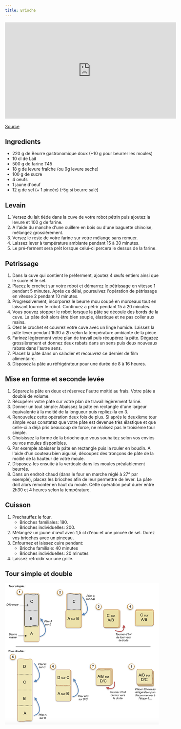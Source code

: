 ```yaml
---
title: Brioche
---
```


<iframe width="560" height="315" src="https://www.youtube.com/embed/5d9eUgVhRn8" title="YouTube video player" frameborder="0" allow="accelerometer; autoplay; clipboard-write; encrypted-media; gyroscope; picture-in-picture" allowfullscreen></iframe>

[Source](https://www.enviedebienmanger.fr/fiche-recette/recette-brioche-pur-beurre)

## Ingredients

- 220 g de Beurre gastronomique doux (+10 g pour beurrer les moules)
- 10 cl de Lait
- 500 g de farine T45
- 18 g de levure fraîche (ou 9g levure seche)
- 100 g de sucre
- 4 oeufs
- 1 jaune d'oeuf
- 12 g de sel (+ 1 pincée)  (-5g si beurre salé)

## Levain

1. Versez du lait tiède dans la cuve de votre robot pétrin puis ajoutez la levure et 100 g de farine.
1. A l'aide du manche d'une cuillère en bois ou d'une baguette chinoise, mélangez grossièrement.
1. Versez le reste de votre farine sur votre mélange sans remuer.
1. Laissez lever à température ambiante pendant 15 à 30 minutes.
1. Le pré-ferment sera prêt lorsque celui-ci percera le dessus de la farine.

## Petrissage

1. Dans la cuve qui contient le préferment, ajoutez 4 œufs entiers ainsi que le sucre et le sel.
1. Placez le crochet sur votre robot et démarrez le pétrissage en vitesse 1 pendant 5 minutes.
   Après ce délai, poursuivez l'opération de pétrissage en vitesse 2 pendant 10 minutes.
1. Progressivement, incorporez le beurre mou coupé en morceaux tout en laissant
  tourner le robot. Continuez a pétrir pendant 15 à 20 minutes.
1. Vous pouvez stopper le robot lorsque la pâte se découle des bords de la cuve. La pâte doit alors être bien
   souple, élastique et ne pas coller aux mains.
1. Otez le crochet et couvrez votre cuve avec un linge humide. Laissez la pâte lever pendant 1h30 à
   2h selon la température ambiante de la pièce.
1. Farinez légèrement votre plan de travail puis récupérez la pâte.
   Dégazez grossièrement et donnez deux rabats dans un
   sens puis deux nouveaux rabats dans l'autre sens.
1. Placez la pâte dans un saladier et recouvrez ce dernier de film alimentaire.
1. Disposez la pâte au réfrigérateur pour une durée de 8 à 16 heures.

## Mise en forme et seconde levée

1. Séparez la pâte en deux et réservez l'autre moitié au frais. Votre pâte a doublé de volume.
1. Récupérer votre pâte sur votre plan de travail légèrement fariné.
1. Donner un tout simple: Abaissez la pâte en rectangle d'une largeur équivalente à la
   moitié de la longueur puis repliez-la en 3.
1. Renouvelez cette opération deux fois de plus.
   Si après le deuxième tour simple vous constatez que votre pâte est devenue très élastique
   et que celle-ci a déjà pris beaucoup de force, ne réalisez pas le troisième tour simple.
1. Choisissez la forme de la brioche que vous souhaitez selon vos envies ou vos moules disponibles.
1. Par exemple abaisser la pâte en rectangle puis la rouler en boudin. A l'aide d'un couteau bien aiguisé, découpez des tronçons de pâte de la moitié de la hauteur de votre moule.
1. Disposez-les ensuite à la verticale dans les moules préalablement beurrés.
1. Dans un endroit chaud (dans le four en marche réglé à 27° par exemple), placez les brioches afin de leur permettre de
   lever. La pâte doit alors remonter en haut du moule. Cette opération peut durer entre 2h30 et 4 heures selon la température.

## Cuisson

1. Prechauffez le four.
   - Brioches familiales: 180.
   - Brioches individuelles: 200.
1. Mélangez un jaune d'œuf avec 1,5 cl d'eau et une pincée de sel. Dorez vos brioches avec un pinceau.
1. Enfournez et laissez cuire pendant:
   - Brioche familiale: 40 minutes
   - Brioches individuelles: 20 minutes
1. Laissez refroidir sur une grille.

## Tour simple et double

![tour simple et double](/img/tour-simple-double.png)
